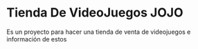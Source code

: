 # Tienda De VideoJuegos JOJO
Es un proyecto para hacer una tienda de venta de videojuegos e información de estos
